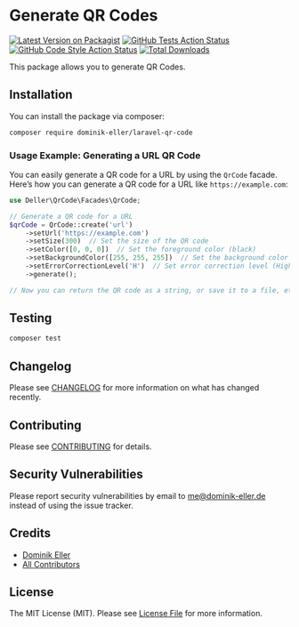 # Generate QR Codes

[![Latest Version on Packagist](https://img.shields.io/packagist/v/dominik-eller/laravel-qr-code.svg?style=flat-square)](https://packagist.org/packages/dominik-eller/laravel-qr-code)
[![GitHub Tests Action Status](https://img.shields.io/github/actions/workflow/status/dominik-eller/laravel-qr-code/run-tests.yml?branch=main&label=tests&style=flat-square)](https://github.com/dominik-eller/laravel-qr-code/actions?query=workflow%3Arun-tests+branch%3Amain)
[![GitHub Code Style Action Status](https://img.shields.io/github/actions/workflow/status/dominik-eller/laravel-qr-code/fix-php-code-style-issues.yml?branch=main&label=code%20style&style=flat-square)](https://github.com/dominik-eller/laravel-qr-code/actions?query=workflow%3A"Fix+PHP+code+style+issues"+branch%3Amain)
[![Total Downloads](https://img.shields.io/packagist/dt/dominik-eller/laravel-qr-code.svg?style=flat-square)](https://packagist.org/packages/dominik-eller/laravel-qr-code)

This package allows you to generate QR Codes.

## Installation

You can install the package via composer:

```bash
composer require dominik-eller/laravel-qr-code
```

### Usage Example: Generating a URL QR Code

You can easily generate a QR code for a URL by using the `QrCode` facade. Here’s how you can generate a QR code for a URL like `https://example.com`:

```php
use Deller\QrCode\Facades\QrCode;

// Generate a QR code for a URL
$qrCode = QrCode::create('url')
    ->setUrl('https://example.com')
    ->setSize(300)  // Set the size of the QR code
    ->setColor([0, 0, 0])  // Set the foreground color (black)
    ->setBackgroundColor([255, 255, 255])  // Set the background color (white)
    ->setErrorCorrectionLevel('H')  // Set error correction level (High)
    ->generate();

// Now you can return the QR code as a string, or save it to a file, etc.
```

## Testing

```bash
composer test
```

## Changelog

Please see [CHANGELOG](CHANGELOG.md) for more information on what has changed recently.

## Contributing

Please see [CONTRIBUTING](CONTRIBUTING.md) for details.

## Security Vulnerabilities

Please report security vulnerabilities by email to me@dominik-eller.de instead of using the issue tracker.

## Credits

- [Dominik Eller](https://github.com/dominik-eller)
- [All Contributors](../../contributors)

## License

The MIT License (MIT). Please see [License File](LICENSE.md) for more information.
